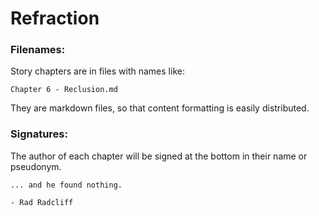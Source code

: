 Refraction
===
### Filenames:

Story chapters are in files with names like:

`Chapter 6 - Reclusion.md`

They are markdown files, so that content formatting is easily distributed.

### Signatures:

The author of each chapter will be signed at the bottom in their name or pseudonym. 

```
... and he found nothing.

- Rad Radcliff
```
